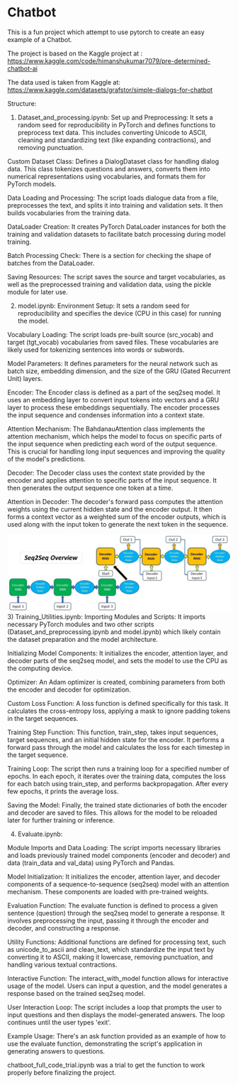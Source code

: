 # Chatbot
This is a fun project which attempt to use pytorch to create an easy example of a Chatbot.

The project is based on the Kaggle project at : https://www.kaggle.com/code/himanshukumar7079/pre-determined-chatbot-ai

The data used is taken from Kaggle at: https://www.kaggle.com/datasets/grafstor/simple-dialogs-for-chatbot

Structure:
1) Dataset_and_processing.ipynb:
Set up and Preprocessing: It sets a random seed for reproducibility in PyTorch and defines functions to preprocess text data. This includes converting Unicode to ASCII, cleaning and standardizing text (like expanding contractions), and removing punctuation.

Custom Dataset Class: Defines a DialogDataset class for handling dialog data. This class tokenizes questions and answers, converts them into numerical representations using vocabularies, and formats them for PyTorch models.

Data Loading and Processing: The script loads dialogue data from a file, preprocesses the text, and splits it into training and validation sets. It then builds vocabularies from the training data.

DataLoader Creation: It creates PyTorch DataLoader instances for both the training and validation datasets to facilitate batch processing during model training.

Batch Processing Check: There is a section for checking the shape of batches from the DataLoader.

Saving Resources: The script saves the source and target vocabularies, as well as the preprocessed training and validation data, using the pickle module for later use.


2) model.ipynb:
Environment Setup: It sets a random seed for reproducibility and specifies the device (CPU in this case) for running the model.

Vocabulary Loading: The script loads pre-built source (src_vocab) and target (tgt_vocab) vocabularies from saved files. These vocabularies are likely used for tokenizing sentences into words or subwords.

Model Parameters: It defines parameters for the neural network such as batch size, embedding dimension, and the size of the GRU (Gated Recurrent Unit) layers.

Encoder: The Encoder class is defined as a part of the seq2seq model. It uses an embedding layer to convert input tokens into vectors and a GRU layer to process these embeddings sequentially. The encoder processes the input sequence and condenses information into a context state.

Attention Mechanism: The BahdanauAttention class implements the attention mechanism, which helps the model to focus on specific parts of the input sequence when predicting each word of the output sequence. This is crucial for handling long input sequences and improving the quality of the model's predictions.

Decoder: The Decoder class uses the context state provided by the encoder and applies attention to specific parts of the input sequence. It then generates the output sequence one token at a time.

Attention in Decoder: The decoder's forward pass computes the attention weights using the current hidden state and the encoder output. It then forms a context vector as a weighted sum of the encoder outputs, which is used along with the input token to generate the next token in the sequence.


![The picture presents a schematic represantation of a Bahdanau Attention Transformer](https://github.com/biro98/Chatbot/blob/main/Attention.jpeg)
3) Training_Utilities.ipynb:
Importing Modules and Scripts: It imports necessary PyTorch modules and two other scripts (Dataset_and_preprocessing.ipynb and model.ipynb) which likely contain the dataset preparation and the model architecture.

Initializing Model Components: It initializes the encoder, attention layer, and decoder parts of the seq2seq model, and sets the model to use the CPU as the computing device.

Optimizer: An Adam optimizer is created, combining parameters from both the encoder and decoder for optimization.

Custom Loss Function: A loss function is defined specifically for this task. It calculates the cross-entropy loss, applying a mask to ignore padding tokens in the target sequences.

Training Step Function: This function, train_step, takes input sequences, target sequences, and an initial hidden state for the encoder. It performs a forward pass through the model and calculates the loss for each timestep in the target sequence.

Training Loop: The script then runs a training loop for a specified number of epochs. In each epoch, it iterates over the training data, computes the loss for each batch using train_step, and performs backpropagation. After every few epochs, it prints the average loss.

Saving the Model: Finally, the trained state dictionaries of both the encoder and decoder are saved to files. This allows for the model to be reloaded later for further training or inference.

4) Evaluate.ipynb:
   
Module Imports and Data Loading: The script imports necessary libraries and loads previously trained model components (encoder and decoder) and data (train_data and val_data) using PyTorch and Pandas.

Model Initialization: It initializes the encoder, attention layer, and decoder components of a sequence-to-sequence (seq2seq) model with an attention mechanism. These components are loaded with pre-trained weights.

Evaluation Function: The evaluate function is defined to process a given sentence (question) through the seq2seq model to generate a response. It involves preprocessing the input, passing it through the encoder and decoder, and constructing a response.

Utility Functions: Additional functions are defined for processing text, such as unicode_to_ascii and clean_text, which standardize the input text by converting it to ASCII, making it lowercase, removing punctuation, and handling various textual contractions.

Interactive Function: The interact_with_model function allows for interactive usage of the model. Users can input a question, and the model generates a response based on the trained seq2seq model.

User Interaction Loop: The script includes a loop that prompts the user to input questions and then displays the model-generated answers. The loop continues until the user types 'exit'.

Example Usage: There's an ask function provided as an example of how to use the evaluate function, demonstrating the script's application in generating answers to questions.

chatboot_full_code_trial.ipynb was a trial to get the function to work properly before finalizing the project.
